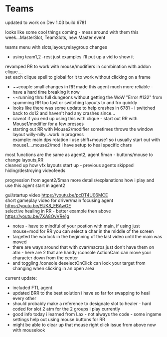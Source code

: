 # Teams
updated to work on Dev 1.03 build 6781

looks like some cool things coming - mess around with them this week...MasterSlot, TeamSlots, new Master event

teams menu with slots,layout,relaygroup changes     
* using team1,2 -rest just examples i'll put up a vid to show it    
    
revamped RR to work with mouse/modifiers in combination with addon clique....     
set each clique spell to global for it to work without clicking on a frame  
* ~~couple small changes in RR made this agent much more reliable - have a hard time breaking it now
* ~~running thru full dungeons without getting the WoW "Error #132" from spamming RR too fast or switching layouts to and fro quickly
* looks like there was some update to help crashes in 6781 - i switched back to dx12 and haven't had any crashes since...
* caveat if you end up using this with clique - start out RR with Mouse1/modifier for a few presses     
* starting out RR with Mouse2/modifier sometimes throws the window layout willy-nilly...work in progress     
example: main dps rotation i use shift+mouse1 so i usually start out with mouse1....mouse2/mod i have setup to heal specific chars     
     
most functions are the same as agent2, agent 5man - buttons/mouse to change layouts,RR    
cleaned up how vfx layouts start up - previous agents skipped hiding/destroying videofeeds     
 

progression from agent2/5man more details/explanations how i play and use this agent start in agent2

gui/startup video https://youtu.be/pcDT4U06MCE    
short gameplay video for driver/main focusing agent https://youtu.be/EUK8_EBAwOE     
selective healing in RR - better example then above https://youtu.be/7XA8OvVRe1g
* notes - have to mindful of your postion with main, if using just mouse+mod for RR you can select a char in the middle of the screen
* targeted the warlock in the beginning of the last video until the main was moved     
* there are ways around that with cvar/macros just don't have them on atm - here are 2 that are handy /console ActionCam can move your character down from the center     
* and toggling /console deselectOnClick can lock your target from changing when clicking in an open area

current update:
* included FTL agent
* updated BRR to the best solution i have so far for swapping to heal every other
* should probably make a reference to designate slot to healer - hard coded for slot 2 atm for the 2 groups i play currently
* good info today i learned from Lax - not always the code - some ingame settings help out using mouse buttons for RR
* might be able to clear up that mouse right click issue from above now with mouselook
